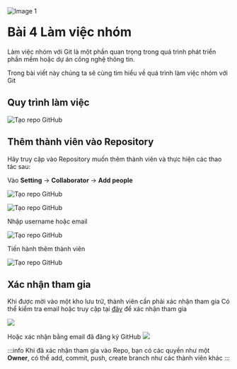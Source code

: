 <img src="https://count-viewer.vercel.app//api/blog/view?url=https://davisupers.web.app/github/session4.html" alt="Image 1" style="float: left">


# Bài 4 Làm việc nhóm

Làm việc nhóm với Git là một phần quan trọng trong quá trình phát triển phần mềm hoặc dự án công nghệ thông tin. 


Trong bài viết này chúng ta sẽ cùng tìm hiểu về quá trình làm việc nhóm với Git

## Quy trình làm việc

![Tạo repo GitHub](https://github.com/theanishtar/images/blob/main/angurvad/github/session4/pic4.1.png?raw=true)

## Thêm thành viên vào Repository

Hãy truy cập vào Repository muốn thêm thành viên và thực hiện các thao tác sau:

Vào **Setting** → **Collaborator** → **Add people**

![Tạo repo GitHub](https://github.com/theanishtar/images/blob/main/angurvad/github/session4/pic2.png?raw=true)


![Tạo repo GitHub](https://github.com/theanishtar/images/blob/main/angurvad/github/session4/pic2.2.png?raw=true)

Nhập username hoặc email

![Tạo repo GitHub](https://github.com/theanishtar/images/blob/main/angurvad/github/session4/pic2.3.png?raw=true)

Tiến hành thêm thành viên

![Tạo repo GitHub](https://github.com/theanishtar/images/blob/main/angurvad/github/session4/pic2.4.png?raw=true)

## Xác nhận tham gia

Khi được mời vào một kho lưu trữ, thành viên cần phải xác nhận tham gia
Có thể kiểm tra email hoặc truy cập tại [đây](https://github.com/notifications) để xác nhận tham gia

![](https://github.com/theanishtar/images/blob/main/angurvad/github/session4/pic3.1.png?raw=true)

Hoặc xác nhận bằng email đã đăng ký GitHub
![](https://github.com/theanishtar/images/blob/main/angurvad/github/session4/pic3.2.jpg?raw=true)

:::info
Khi đã xác nhận tham gia vào Repo, bạn có các quyền như một **Owner**, có thể add, commit, push, create branch như các thành viên khác
:::


